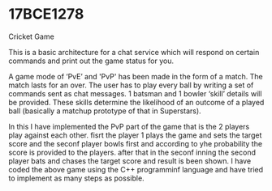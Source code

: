 # 17BCE1278
Cricket Game

This is a basic architecture for a chat service which will respond on certain commands and print out the game status for you.

A game mode of ‘PvE’ and 'PvP' has been made in the form of a match. 
The match lasts for an over. The user has to play every ball by writing a set of commands sent as chat messages. 1 batsman and 1 bowler ‘skill’ details will be provided. 
These skills determine the likelihood of an outcome of a played ball (basically a matchup prototype of that in Superstars).

In this I have implemented the PvP part of the game that is the 2 players play against each other.
fisrt the player 1 plays the game and sets the target score and the seconf player bowls first and according to yhe probability the score is provided to the players.
after that in the seconf inning the second player bats and chases the target score and result is been shown.
I have coded the above game using the C++ programminf language and have tried to implement as many steps as possible.
